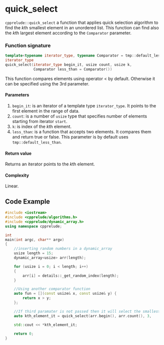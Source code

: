 # quick_select

`cpprelude::quick_select` a function that applies quick selection algorithm to find the *k*th smallest element in an unordered list. This function can find also the *k*th largest element according to the `Comparator` parameter.

### Function signature

```c++
template<typename iterator_type, typename Comparator = tmp::default_less_than<typename iterator_type::data_type>>
iterator_type
quick_select(iterator_type begin_it, usize count, usize k, 
             Comparator less_than = Comparator())
```

This function compares elements using operator < by default. Otherwise it can be specified using the 3rd parameter. 

#### Parameters

1. `begin_it`: is an iterator of a template type `iterator_type`. It points to the first element in the range of data.
2. `count`: is a number of `usize` type that specifies number of elements starting from iterator `start`.
3. `k`: is index of the *k*th element.
4. `less_than`: is a function that accepts two elements. It compares them and return true or false. This parameter is by default uses `tmp::default_less_than`.

#### Return value

Returns an iterator points to the *k*th element.

#### Complexity

Linear.

## Code Example

```c++
#include <iostream>
#include <cpprelude/algorithms.h>
#include <cpprelude/dynamic_array.h>
using namespace cpprelude;

int
main(int argc, char** argv)
{
	//inserting random numbers in a dynamic_array
	usize length = 15;
	dynamic_array<usize> arr(length);

	for (usize i = 0; i < length; i++)
	{
		arr[i] = details::_get_random_index(length);
	}

	//Using another comparator function
	auto fun = [](const usize& x, const usize& y) {
		return x > y;
	};

	//If third paramater is not passed then it will select the smallest 	//kth element.
	auto kth_element_it = quick_select(arr.begin(), arr.count(), 3, 											fun);

	std::cout << *kth_element_it;
	
	return 0;
}
```

